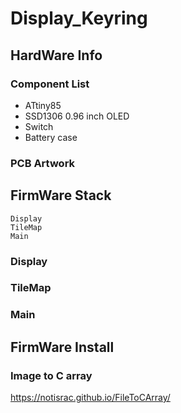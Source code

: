 # Display_Keyring

## HardWare Info
### Component List
- ATtiny85  
- SSD1306 0.96 inch OLED  
- Switch  
- Battery case  

### PCB Artwork

## FirmWare Stack
```
Display 
TileMap
Main
```
### Display 

### TileMap

### Main

## FirmWare Install

### Image to C array
https://notisrac.github.io/FileToCArray/
